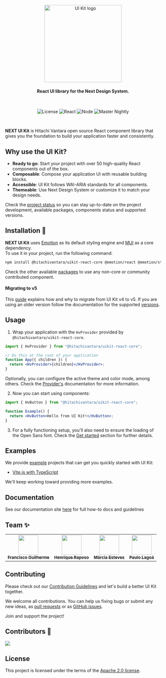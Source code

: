 <p align="center">
 <a href="https://lumada-design.github.io/uikit/master">
    <img src="https://user-images.githubusercontent.com/14975353/229386613-8f17d06d-9530-4e77-a173-dcb7587a85ea.png" alt="UI Kit logo" width="250" />
  </a>
</p>

<h4 align="center">React UI library for the Next Design System.
</h4>

<br/>

<div align="center">

![License](https://img.shields.io/badge/license-Apache%202-blue.svg)
![React](https://img.shields.io/badge/react->=17-blue.svg)
![Node](https://img.shields.io/badge/node-16-brightgreen.svg)
![Master Nightly](https://github.com/lumada-design/hv-uikit-react/workflows/Master%20Nightly/badge.svg)

</div>

<br/>

**NEXT UI Kit** is Hitachi Vantara open source React component library that gives you the foundation to build your application faster and consistently.

## Why use the UI Kit?

- **Ready to go**: Start your project with over 50 high-quality React components out of the box.
- **Composable**: Compose your application UI with reusable building blocks.
- **Accessible**: UI Kit follows WAI-ARIA standards for all components.
- **Themeable**: Use Next Design System or customize it to match your design needs.

Check the [project status](https://lumada-design.github.io/uikit/master/?path=/docs/overview-project-status--page) so you can stay up-to-date on the project development, available packages, components status and supported versions.

## Installation 🚀

**NEXT UI Kit** uses [Emotion](https://emotion.sh) as its default styling engine and [MUI](https://mui.com) as a core dependency.  
To use it in your project, run the following command:

```sh
npm install @hitachivantara/uikit-react-core @emotion/react @emotion/styled @mui/material
```

Check the other available [packages](https://lumada-design.github.io/uikit/master/?path=/docs/overview-project-status--page#packages) to use any non-core or community contributed component.

#### Migrating to v5

This [guide](<(https://lumada-design.github.io/uikit/master/?path=/story/overview-migration-from-v4-x--pages)>) explains how and why to migrate from UI Kit v4 to v5.
If you are using an older version follow the documentation for the supported [versions](https://lumada-design.github.io/uikit/master/?path=/docs/overview-project-status--page#versions).

## Usage

1. Wrap your application with the `HvProvider` provided by `@hitachivantara/uikit-react-core`.

```jsx
import { HvProvider } from "@hitachivantara/uikit-react-core";

// Do this at the root of your application
function App({ children }) {
  return <HvProvider>{children}</HvProvider>;
}
```

Optionally, you can configure the active theme and color mode, among others.
Check <LinkTo kind="Guides/Provider" story="Main" className="sbdocs sbdocs-a">the [Provider's](https://lumada-design.github.io/uikit/master/?path=/docs/guides-provider--main) documentation</LinkTo> for more information.

2. Now you can start using components:

```jsx
import { HvButton } from "@hitachivantara/uikit-react-core";

function Example() {
  return <HvButton>Hello from UI Kit!</HvButton>;
}
```

3. For a fully functioning setup, you'll also need to ensure the loading of the Open Sans font. Check the [Get started](https://lumada-design.github.io/uikit/master/?path=/docs/overview-get-started--page) section for further details.

## Examples

We provide [example](https://github.com/lumada-design/hv-uikit-react/tree/next-mirage/examples) projects that can get you quickly started with UI Kit:

- [Vite.js with TypeScript](https://github.com/lumada-design/hv-uikit-react/tree/next-mirage/examples/uikit-vite-ts)

We'll keep working toward providing more examples.

## Documentation

See our documentation site [here](https://lumada-design.github.io/uikit/master/?path=/docs) for full how-to docs and guidelines

## Team ✨

<table>
  <tr>
    <td align="center"><a href="https://github.com/francisco-guilherme"><img src="https://avatars.githubusercontent.com/u/14975353?v=4" width="64px;" alt=""/><br /><sub><b>Francisco Guilherme</b></sub></a><br /></td>
    <td align="center"><a href="https://github.com/HQFOX"><img src="https://avatars.githubusercontent.com/u/19229133?v=4" width="64px;" alt=""/><br /><sub><b>Henrique Raposo</b></sub></a><br /></td>
    <td align="center"><a href="https://github.com/MEsteves22"><img src="https://avatars.githubusercontent.com/u/43220251?v=4" width="64px;" alt=""/><br /><sub><b>Márcia Esteves</b></sub></a><br /></td>
    <td align="center"><a href="https://github.com/plagoa"><img src="https://avatars.githubusercontent.com/u/7498785?v=4" width="64px;" alt=""/><br /><sub><b>Paulo Lagoá</b></sub></a><br /></td>
  </tr>
</table>

## Contributing

Please check out our [Contribution Guidelines](/CONTRIBUTING.md) and let's build a better UI Kit together.

We welcome all contributions. You can help us fixing bugs or submit any new ideas, as [pull requests](https://github.com/lumada-design/hv-uikit-react/blob/master/CONTRIBUTING.md#submitting-a-pull-request) or as [GitHub issues](https://github.com/lumada-design/hv-uikit-react/blob/master/CONTRIBUTING.md#submitting-an-issue).

Join and support the project!

## Contributors 🤟

<a href="https://github.com/lumada-design/hv-uikit-react/graphs/contributors">
  <img src="https://contrib.rocks/image?repo=lumada-design/hv-uikit-react" />
</a>

## License

This project is licensed under the terms of the [Apache 2.0 license](/LICENSE.md).
